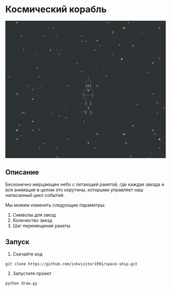 # Космический корабль
![alt text](spaceship.gif)

## Описание
Бесконечно мерцающее небо с летающей ракетой, где каждая звезда и вся 
анимация в целом это корутины, которыми управляет наш написанный цикл событий.

Мы можем изменять следующие параметры:
1) Символы для звезд
2) Количество звезд
3) Шаг перемещения ракеты

## Запуск

1) Скачайте код
```
git clone https://github.com/inkvizitor1991/space-ship.git
``` 
2) Запустите проект
```
python draw.py
``` 